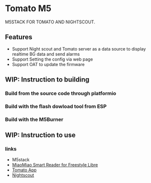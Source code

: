 # Tomato M5

M5STACK FOR TOMATO AND NIGHTSCOUT.


## Features
- Support Night scout and Tomato server as a data source to display realtime BG data and send alarms
- Support Setting the config via web page
- Support OAT to update the firmware

## WIP: Instruction to building 

### Build from the source code through platformio
### Build with the flash dowload tool from ESP
### Build with the M5Burner

## WIP: Instruction to use

### links

- M5stack
- [MiaoMiao Smart Reader for Freestyle Libre](https://miaomiao.cool/?source=github)
- [Tomato App](http://tomato.cool)
- [Nightscout](https://github.com/nightscout/cgm-remote-monitor)
